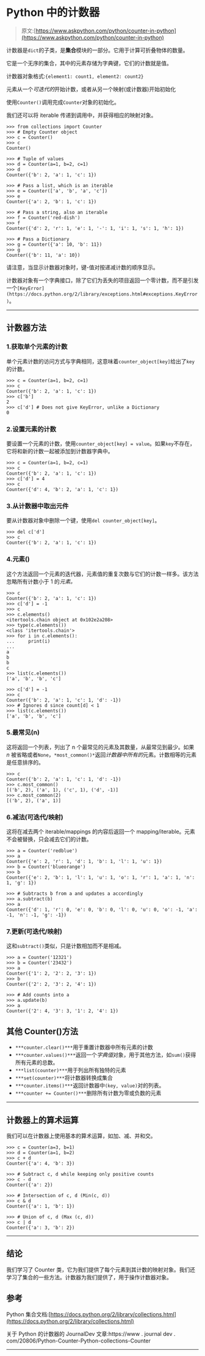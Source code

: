 # Python 中的计数器

> 原文:[https://www.askpython.com/python/counter-in-python](https://www.askpython.com/python/counter-in-python)

计数器是`dict`的子类，是**集合**模块的一部分。它用于计算可折叠物体的数量。

它是一个无序的集合，其中的元素存储为字典键，它们的计数就是值。

计数器对象格式:`{element1: count1, element2: count2}`

元素从一个*可迭代的*开始计数，或者从另一个映射(或计数器)开始初始化

使用`Counter()`调用完成`Counter`对象的初始化。

我们还可以将 iterable 传递到调用中，并获得相应的映射对象。

```
>>> from collections import Counter
>>> # Empty Counter object
>>> c = Counter()
>>> c
Counter()

>>> # Tuple of values
>>> d = Counter(a=1, b=2, c=1)
>>> d
Counter({'b': 2, 'a': 1, 'c': 1})

>>> # Pass a list, which is an iterable
>>> e = Counter(['a', 'b', 'a', 'c'])
>>> e
Counter({'a': 2, 'b': 1, 'c': 1})

>>> # Pass a string, also an iterable
>>> f = Counter('red-dish')
>>> f
Counter({'d': 2, 'r': 1, 'e': 1, '-': 1, 'i': 1, 's': 1, 'h': 1})

>>> # Pass a Dictionary
>>> g = Counter({'a': 10, 'b': 11})
>>> g
Counter({'b': 11, 'a': 10})

```

请注意，当显示计数器对象时，键-值对按递减计数的顺序显示。

计数器对象有一个字典接口，除了它们为丢失的项目返回一个零计数，而不是引发一个`[KeyError](https://docs.python.org/2/library/exceptions.html#exceptions.KeyError)`。

* * *

## 计数器方法

### 1.获取单个元素的计数

单个元素计数的访问方式与字典相同，这意味着`counter_object[key]`给出了`key`的计数。

```
>>> c = Counter(a=1, b=2, c=1)
>>> c
Counter({'b': 2, 'a': 1, 'c': 1})
>>> c['b']
2
>>> c['d'] # Does not give KeyError, unlike a Dictionary
0

```

### 2.设置元素的计数

要设置一个元素的计数，使用`counter_object[key] = value`。如果`key`不存在，它将和新的计数一起被添加到计数器字典中。

```
>>> c = Counter(a=1, b=2, c=1)
>>> c
Counter({'b': 2, 'a': 1, 'c': 1})
>>> c['d'] = 4
>>> c
Counter({'d': 4, 'b': 2, 'a': 1, 'c': 1})

```

### 3.从计数器中取出元件

要从计数器对象中删除一个键，使用`del counter_object[key]`。

```
>>> del c['d']
>>> c
Counter({'b': 2, 'a': 1, 'c': 1})

```

### 4.元素()

这个方法返回一个元素的迭代器，元素值的重复次数与它们的计数一样多。该方法忽略所有计数小于 1 的*元素。*

```
>>> c
Counter({'b': 2, 'a': 1, 'c': 1})
>>> c['d'] = -1
>>> c
>>> c.elements()
<itertools.chain object at 0x102e2a208>
>>> type(c.elements())
<class 'itertools.chain'>
>>> for i in c.elements():
...     print(i)
...
a
b
b
c
>>> list(c.elements())
['a', 'b', 'b', 'c']

>>> c['d'] = -1
>>> c
Counter({'b': 2, 'a': 1, 'c': 1, 'd': -1})
>>> # Ignores d since count[d] < 1
>>> list(c.elements())
['a', 'b', 'b', 'c']

```

### 5.最常见(n)

这将返回一个列表，列出了 n 个最常见的元素及其数量，从最常见到最少。如果 *n* 被省略或者`None`，`*most_common()*`返回*计数器中所有的*元素。计数相等的元素是任意排序的。

```
>>> c
Counter({'b': 2, 'a': 1, 'c': 1, 'd': -1})
>>> c.most_common()
[('b', 2), ('a', 1), ('c', 1), ('d', -1)]
>>> c.most_common(2)
[('b', 2), ('a', 1)]

```

### 6.减法(可迭代/映射)

这将在减去两个 iterable/mappings 的内容后返回一个 mapping/iterable。元素不会被替换，只会减去它们的计数。

```
>>> a = Counter('redblue')
>>> a
Counter({'e': 2, 'r': 1, 'd': 1, 'b': 1, 'l': 1, 'u': 1})
>>> b = Counter('blueorange')
>>> b
Counter({'e': 2, 'b': 1, 'l': 1, 'u': 1, 'o': 1, 'r': 1, 'a': 1, 'n': 1, 'g': 1})

>>> # Subtracts b from a and updates a accordingly
>>> a.subtract(b)
>>> a
Counter({'d': 1, 'r': 0, 'e': 0, 'b': 0, 'l': 0, 'u': 0, 'o': -1, 'a': -1, 'n': -1, 'g': -1})

```

### 7.更新(可迭代/映射)

这和`subtract()`类似，只是计数相加而不是相减。

```
>>> a = Counter('12321')
>>> b = Counter('23432')
>>> a
Counter({'1': 2, '2': 2, '3': 1})
>>> b
Counter({'2': 2, '3': 2, '4': 1})

>>> # Add counts into a
>>> a.update(b)
>>> a
Counter({'2': 4, '3': 3, '1': 2, '4': 1})

```

## 其他 Counter()方法

*   `***counter.clear()***`用于重置计数器中所有元素的计数
*   `***counter.values()***`返回一个*字典值*对象，用于其他方法，如`sum()`获得所有元素的总数。
*   `***list(counter)***`用于列出所有独特的元素
*   `***set(counter)***`将计数器转换成集合
*   `***counter.items()***`返回计数器中`(key, value)`对的列表。
*   `***counter += Counter()***`删除所有计数为零或负数的元素

* * *

## 计数器上的算术运算

我们可以在计数器上使用基本的算术运算，如加、减、并和交。

```
>>> c = Counter(a=3, b=1)
>>> d = Counter(a=1, b=2)
>>> c + d
Counter({'a': 4, 'b': 3})

>>> # Subtract c, d while keeping only positive counts
>>> c - d
Counter({'a': 2})

>>> # Intersection of c, d (Min(c, d))
>>> c & d
Counter({'a': 1, 'b': 1})

>>> # Union of c, d (Max (c, d))
>>> c | d
Counter({'a': 3, 'b': 2})

```

* * *

## 结论

我们学习了 Counter 类，它为我们提供了每个元素到其计数的映射对象。我们还学习了集合的一些方法。计数器为我们提供了，用于操作计数器对象。

## 参考

Python 集合文档:[https://docs.python.org/2/library/collections.html](https://docs.python.org/2/library/collections.html)

关于 Python 的计数器的 JournalDev 文章:https://www . journal dev . com/20806/Python-Counter-Python-collections-Counter

* * *